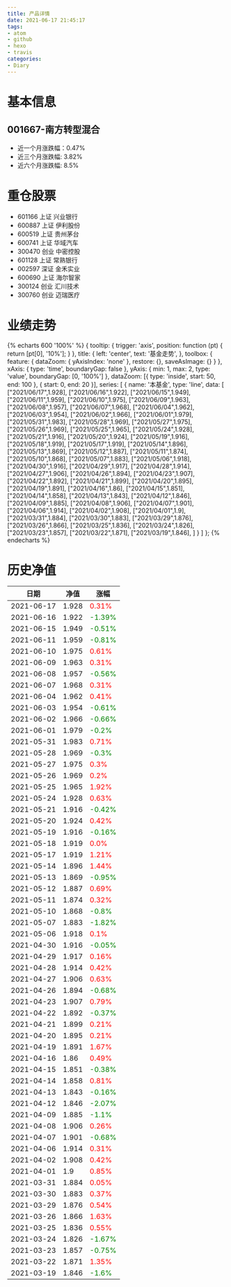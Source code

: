 ```yaml
---
title: 产品详情
date: 2021-06-17 21:45:17
tags:
- atom
- github
- hexo
- travis
categories:
- Diary
---
```


# 基本信息
## 001667-南方转型混合
- 近一个月涨跌幅：0.47%
- 近三个月涨跌幅: 3.82%
- 近六个月涨跌幅: 8.5%

# 重仓股票
- 601166 上证 兴业银行
- 600887 上证 伊利股份
- 600519 上证 贵州茅台
- 600741 上证 华域汽车
- 300470 创业 中密控股
- 601128 上证 常熟银行
- 002597 深证 金禾实业
- 600690 上证 海尔智家
- 300124 创业 汇川技术
- 300760 创业 迈瑞医疗
# 业绩走势

{% echarts 600 '100%' %}
{
  tooltip: {
        trigger: 'axis',
        position: function (pt) {
            return [pt[0], '10%'];
        }
    },
    title: {
        left: 'center',
        text: '基金走势',
    },
    toolbox: {
        feature: {
            dataZoom: {
                yAxisIndex: 'none'
            },
            restore: {},
            saveAsImage: {}
        }
    },
    xAxis: {
        type: 'time',
        boundaryGap: false
    },
    yAxis: {
        min: 1,
        max: 2,
        type: 'value',
        boundaryGap: [0, '100%']
    },
    dataZoom: [{
        type: 'inside',
        start: 50,
        end: 100
    }, {
        start: 0,
        end: 20
    }],
    series: [
        {
            name: '本基金',
            type: 'line',
            data: [
["2021/06/17",1.928],
["2021/06/16",1.922],
["2021/06/15",1.949],
["2021/06/11",1.959],
["2021/06/10",1.975],
["2021/06/09",1.963],
["2021/06/08",1.957],
["2021/06/07",1.968],
["2021/06/04",1.962],
["2021/06/03",1.954],
["2021/06/02",1.966],
["2021/06/01",1.979],
["2021/05/31",1.983],
["2021/05/28",1.969],
["2021/05/27",1.975],
["2021/05/26",1.969],
["2021/05/25",1.965],
["2021/05/24",1.928],
["2021/05/21",1.916],
["2021/05/20",1.924],
["2021/05/19",1.916],
["2021/05/18",1.919],
["2021/05/17",1.919],
["2021/05/14",1.896],
["2021/05/13",1.869],
["2021/05/12",1.887],
["2021/05/11",1.874],
["2021/05/10",1.868],
["2021/05/07",1.883],
["2021/05/06",1.918],
["2021/04/30",1.916],
["2021/04/29",1.917],
["2021/04/28",1.914],
["2021/04/27",1.906],
["2021/04/26",1.894],
["2021/04/23",1.907],
["2021/04/22",1.892],
["2021/04/21",1.899],
["2021/04/20",1.895],
["2021/04/19",1.891],
["2021/04/16",1.86],
["2021/04/15",1.851],
["2021/04/14",1.858],
["2021/04/13",1.843],
["2021/04/12",1.846],
["2021/04/09",1.885],
["2021/04/08",1.906],
["2021/04/07",1.901],
["2021/04/06",1.914],
["2021/04/02",1.908],
["2021/04/01",1.9],
["2021/03/31",1.884],
["2021/03/30",1.883],
["2021/03/29",1.876],
["2021/03/26",1.866],
["2021/03/25",1.836],
["2021/03/24",1.826],
["2021/03/23",1.857],
["2021/03/22",1.871],
["2021/03/19",1.846],
]
        }
    ]
};
{% endecharts %}

# 历史净值

| 日期 | 净值 | 涨幅 |
| --- | --- | --- |
|2021-06-17|1.928|<font color=red>0.31%</font>|
|2021-06-16|1.922|<font color=green>-1.39%</font>|
|2021-06-15|1.949|<font color=green>-0.51%</font>|
|2021-06-11|1.959|<font color=green>-0.81%</font>|
|2021-06-10|1.975|<font color=red>0.61%</font>|
|2021-06-09|1.963|<font color=red>0.31%</font>|
|2021-06-08|1.957|<font color=green>-0.56%</font>|
|2021-06-07|1.968|<font color=red>0.31%</font>|
|2021-06-04|1.962|<font color=red>0.41%</font>|
|2021-06-03|1.954|<font color=green>-0.61%</font>|
|2021-06-02|1.966|<font color=green>-0.66%</font>|
|2021-06-01|1.979|<font color=green>-0.2%</font>|
|2021-05-31|1.983|<font color=red>0.71%</font>|
|2021-05-28|1.969|<font color=green>-0.3%</font>|
|2021-05-27|1.975|<font color=red>0.3%</font>|
|2021-05-26|1.969|<font color=red>0.2%</font>|
|2021-05-25|1.965|<font color=red>1.92%</font>|
|2021-05-24|1.928|<font color=red>0.63%</font>|
|2021-05-21|1.916|<font color=green>-0.42%</font>|
|2021-05-20|1.924|<font color=red>0.42%</font>|
|2021-05-19|1.916|<font color=green>-0.16%</font>|
|2021-05-18|1.919|<font color=red>0.0%</font>|
|2021-05-17|1.919|<font color=red>1.21%</font>|
|2021-05-14|1.896|<font color=red>1.44%</font>|
|2021-05-13|1.869|<font color=green>-0.95%</font>|
|2021-05-12|1.887|<font color=red>0.69%</font>|
|2021-05-11|1.874|<font color=red>0.32%</font>|
|2021-05-10|1.868|<font color=green>-0.8%</font>|
|2021-05-07|1.883|<font color=green>-1.82%</font>|
|2021-05-06|1.918|<font color=red>0.1%</font>|
|2021-04-30|1.916|<font color=green>-0.05%</font>|
|2021-04-29|1.917|<font color=red>0.16%</font>|
|2021-04-28|1.914|<font color=red>0.42%</font>|
|2021-04-27|1.906|<font color=red>0.63%</font>|
|2021-04-26|1.894|<font color=green>-0.68%</font>|
|2021-04-23|1.907|<font color=red>0.79%</font>|
|2021-04-22|1.892|<font color=green>-0.37%</font>|
|2021-04-21|1.899|<font color=red>0.21%</font>|
|2021-04-20|1.895|<font color=red>0.21%</font>|
|2021-04-19|1.891|<font color=red>1.67%</font>|
|2021-04-16|1.86|<font color=red>0.49%</font>|
|2021-04-15|1.851|<font color=green>-0.38%</font>|
|2021-04-14|1.858|<font color=red>0.81%</font>|
|2021-04-13|1.843|<font color=green>-0.16%</font>|
|2021-04-12|1.846|<font color=green>-2.07%</font>|
|2021-04-09|1.885|<font color=green>-1.1%</font>|
|2021-04-08|1.906|<font color=red>0.26%</font>|
|2021-04-07|1.901|<font color=green>-0.68%</font>|
|2021-04-06|1.914|<font color=red>0.31%</font>|
|2021-04-02|1.908|<font color=red>0.42%</font>|
|2021-04-01|1.9|<font color=red>0.85%</font>|
|2021-03-31|1.884|<font color=red>0.05%</font>|
|2021-03-30|1.883|<font color=red>0.37%</font>|
|2021-03-29|1.876|<font color=red>0.54%</font>|
|2021-03-26|1.866|<font color=red>1.63%</font>|
|2021-03-25|1.836|<font color=red>0.55%</font>|
|2021-03-24|1.826|<font color=green>-1.67%</font>|
|2021-03-23|1.857|<font color=green>-0.75%</font>|
|2021-03-22|1.871|<font color=red>1.35%</font>|
|2021-03-19|1.846|<font color=green>-1.6%</font>|
